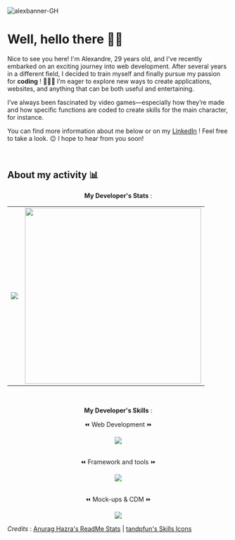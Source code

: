 ![alexbanner-GH](https://github.com/user-attachments/assets/0b1b876b-e3c9-47e7-83be-7486e4beb7fe)

# Well, hello there 👋🏻 

Nice to see you here! I'm Alexandre, 29 years old, and I've recently embarked on an exciting journey into web development. After several years in a different field, I decided to train myself and finally pursue my passion for **coding** ! 👨🏻‍💻
I’m eager to explore new ways to create applications, websites, and anything that can be both useful and entertaining.

I’ve always been fascinated by video games—especially how they’re made and how specific functions are coded to create skills for the main character, for instance.

You can find more information about me below or on my  [LinkedIn](https://www.linkedin.com/in/alexandre-leote/) ! Feel free to take a look. 😉
I hope to hear from you soon!

<br>

## About my activity 📊
<div align="center">
  <p align="center"><strong>My Developer's Stats</strong> :</p>
  <table>
    <tbody>
      <td>
        <img src="https://github-readme-stats.vercel.app/api?username=alexandreleote&theme=algolia&show_icons=true">
      </td>
      <td>
        <img src="https://github-readme-stats.vercel.app/api/top-langs/?username=alexandreleote&theme=algolia&layout=compact" width="400">
      </td>
    </tbody>
  </table>
</div>

<br>
<div align="center">
  <p align="center"><strong>My Developer's Skills</strong> :</p>
  <p align="center"> ⏪ Web Development ⏩ </p>
  <a href="https://skillicons.dev">
    <img src="https://skillicons.dev/icons?i=html,css,js,php" />
  </a>
  <br>
  <br>
  <p align="center"> ⏪ Framework and tools ⏩ </p>
  <a href="https://skillicons.dev">
    <img src="https://skillicons.dev/icons?i=vscode,git,github,symfony" />
  </a>
  <br>
  <br>
  <p align="center"> ⏪ Mock-ups & CDM ⏩ </p>
  <a href="https://skillicons.dev">
    <img src="https://skillicons.dev/icons?i=figma" />
  </a>
</div>





_Credits_ : [Anurag Hazra's ReadMe Stats](https://github.com/anuraghazra/github-readme-stats?tab=readme-ov-file#all-demos) | [tandpfun's Skills Icons](https://github.com/tandpfun/skill-icons#icons-list)

<!-- ## Hi there 👋

I won't say the line, I promise... Maybe I will... 

Anyway, I'm Alexandre, I'm 29 years old and fairly new to the world of coding. I always wanted to become a full time developer and as of today I have started my training in order to be a real asset in the future.
I am learning several languages at the moment but for now I am at ease with some of them below.
<p align="center">
  <a href="https://skillicons.dev">
    <img src="https://skillicons.dev/icons?i=html,css,js,php" />
  </a>
</p>
![alexbanner_Plan de travail](https://github.com/user-attachments/assets/633f7c80-0a26-4357-a980-72298aba9bf9)
I live in France, was born in Alsace, Mulhouse and now I live in Strasbourg for the moment.
During my freetime I tend to spend it between visiting my family, seeing my friends but also playing board games as well as video games.
If you give me the possibility to talk about RPGs, I might spend a lot of time talking about Final Fantasy... Up to you ! 
<!--
**alexandreleote/AlexandreLeote** is a ✨ _special_ ✨ repository because its `README.md` (this file) appears on your GitHub profile.

Here are some ideas to get you started:

- 🔭 I’m currently working on ...
- 🌱 I’m currently learning ...
- 👯 I’m looking to collaborate on ...
- 🤔 I’m looking for help with ...
- 💬 Ask me about ...
- 📫 How to reach me: ...
- 😄 Pronouns: ...
- ⚡ Fun fact: ...
-->
